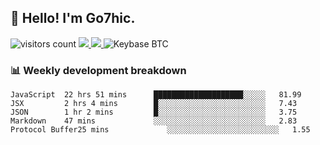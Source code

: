 ## 👋 Hello! I'm Go7hic.

 ![visitors count](https://visitors-by-url-pls-dont-use-this-in-your-repo.vercel.app/Go7hic-github-readme)
 <a href="https://twitter.com/Go7hic">
    <img src="https://img.shields.io/badge/-@Go7hic-1ca0f1?style=flat-square&labelColor=1ca0f1&logo=twitter&logoColor=white&link=https://twitter.com/Go7hic">
   <a/>
   <a href="mailto:gtfx0209@gmail.com">
    <img src="https://img.shields.io/badge/-gtfx0209@gmail.com-c14438?style=flat-square&logo=Gmail&logoColor=white&link=mailto:gtfx0209@gmail.com">
   <a/>
    ![Keybase BTC](https://img.shields.io/keybase/btc/Go7hic)
 <!--
🔭 I’m currently working
🌱 I’m currently learning
💬 Ask me about 
📫 How to reach me: 
⚡ Fun fact: 
-->
 <!--
![My Github Stats](https://github-readme-stats.vercel.app/api?username=Go7hic&show_icons=true&count_private=true)

-->

### 📊 Weekly development breakdown
<!--START_SECTION:waka-->
```text
JavaScript  22 hrs 51 mins      ████████████████████░░░░░   81.99 
JSX         2 hrs 4 mins        █░░░░░░░░░░░░░░░░░░░░░░░░   7.43 
JSON        1 hr 2 mins         █░░░░░░░░░░░░░░░░░░░░░░░░   3.75 
Markdown    47 mins             ░░░░░░░░░░░░░░░░░░░░░░░░░   2.83 
Protocol Buffer25 mins             ░░░░░░░░░░░░░░░░░░░░░░░░░   1.55
```
<!--END_SECTION:waka-->

